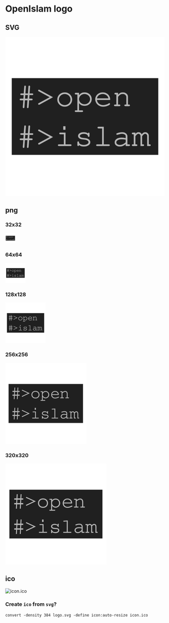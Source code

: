 OpenIslam logo
==============

## SVG
![logo.svg](logo.svg)

## png
### 32x32
![logo_32.png](logo_32.png)
### 64x64
![logo_64.png](logo_64.png)
### 128x128
![logo_128.png](logo_128.png)
### 256x256
![logo_256.png](logo_256.png)
### 320x320
![logo_320.png](logo_320.png)

## ico
![icon.ico](icon.ico)

### Create `ico` from `svg`?
```shell
convert -density 384 logo.svg -define icon:auto-resize icon.ico
```
